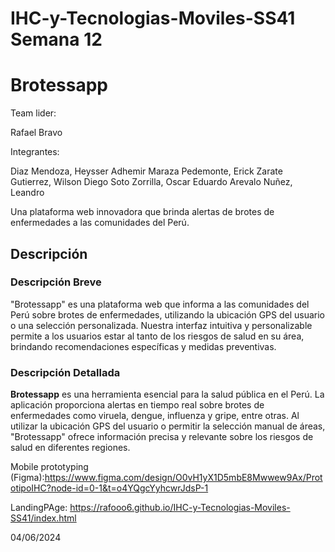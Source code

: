 # IHC-y-Tecnologias-Moviles-SS41 Semana 12
# Brotessapp

Team lider:

Rafael Bravo

Integrantes:

Diaz Mendoza, Heysser Adhemir
Maraza Pedemonte, Erick
Zarate Gutierrez, Wilson Diego
Soto Zorrilla, Oscar Eduardo
Arevalo Nuñez, Leandro

Una plataforma web innovadora que brinda alertas de brotes de enfermedades a las comunidades del Perú.

## Descripción
### Descripción Breve
"Brotessapp" es una plataforma web que informa a las comunidades del Perú sobre brotes de enfermedades, utilizando la ubicación GPS del usuario o una selección personalizada. Nuestra interfaz intuitiva y personalizable permite a los usuarios estar al tanto de los riesgos de salud en su área, brindando recomendaciones específicas y medidas preventivas.
### Descripción Detallada
**Brotessapp** es una herramienta esencial para la salud pública en el Perú. La aplicación proporciona alertas en tiempo real sobre brotes de enfermedades como viruela, dengue, influenza y gripe, entre otras. Al utilizar la ubicación GPS del usuario o permitir la selección manual de áreas, "Brotessapp" ofrece información precisa y relevante sobre los riesgos de salud en diferentes regiones.



Mobile prototyping (Figma):https://www.figma.com/design/O0vH1yX1D5mbE8Mwwew9Ax/PrototipoIHC?node-id=0-1&t=o4YQgcYyhcwrJdsP-1 


LandingPAge: https://rafooo6.github.io/IHC-y-Tecnologias-Moviles-SS41/index.html

04/06/2024
